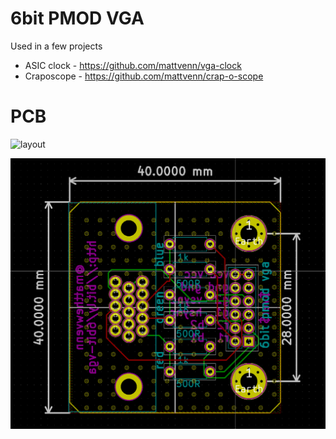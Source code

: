 # 6bit PMOD VGA

Used in a few projects 

* ASIC clock - https://github.com/mattvenn/vga-clock
* Craposcope - https://github.com/mattvenn/crap-o-scope

# PCB

![layout](layout.png)

![board](board.png)

